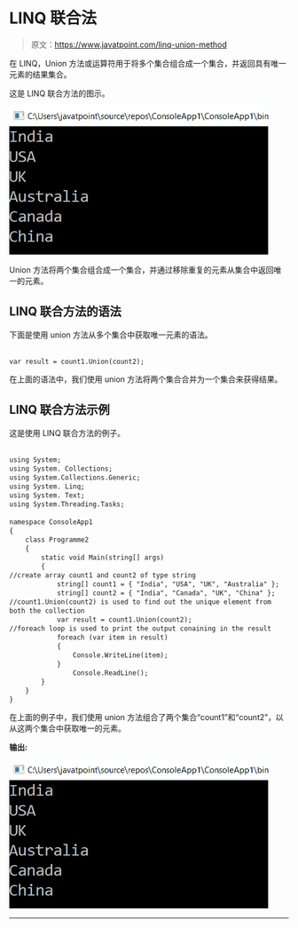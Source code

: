 # LINQ 联合法

> 原文：<https://www.javatpoint.com/linq-union-method>

在 LINQ，Union 方法或运算符用于将多个集合组合成一个集合，并返回具有唯一元素的结果集合。

这是 LINQ 联合方法的图示。

![LINQ Union() Method](img/8d332ae999279c00eb310a1061e82d18.png)

Union 方法将两个集合组合成一个集合，并通过移除重复的元素从集合中返回唯一的元素。

## LINQ 联合方法的语法

下面是使用 union 方法从多个集合中获取唯一元素的语法。

```

var result = count1.Union(count2);

```

在上面的语法中，我们使用 union 方法将两个集合合并为一个集合来获得结果。

## LINQ 联合方法示例

这是使用 LINQ 联合方法的例子。

```

using System;
using System. Collections;
using System.Collections.Generic;
using System. Linq;
using System. Text;
using System.Threading.Tasks;

namespace ConsoleApp1
{
    class Programme2
    {
        static void Main(string[] args)
        {
//create array count1 and count2 of type string
            string[] count1 = { "India", "USA", "UK", "Australia" };
            string[] count2 = { "India", "Canada", "UK", "China" };
//count1.Union(count2) is used to find out the unique element from both the collection
            var result = count1.Union(count2);
//foreach loop is used to print the output conaining in the result
            foreach (var item in result)
            {
                Console.WriteLine(item);
            }
                Console.ReadLine();
        }
    }
}

```

在上面的例子中，我们使用 union 方法组合了两个集合“count1”和“count2”，以从这两个集合中获取唯一的元素。

**输出:**

![LINQ Union() Method](img/8d332ae999279c00eb310a1061e82d18.png)

* * *